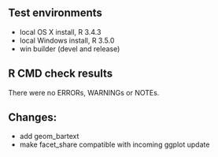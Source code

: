 ## Test environments
* local OS X install, R 3.4.3
* local Windows install, R 3.5.0
* win builder (devel and release)

## R CMD check results
There were no ERRORs, WARNINGs or NOTEs.

## Changes:
* add geom_bartext
* make facet_share compatible with incoming ggplot update